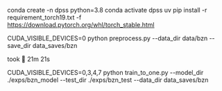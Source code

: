 
conda create -n dpss python=3.8
conda activate dpss
uv pip install -r requirement_torch19.txt -f https://download.pytorch.org/whl/torch_stable.html



CUDA_VISIBLE_DEVICES=0 python preprocess.py --data_dir data/bzn --save_dir data_saves/bzn

took   21m 21s



CUDA_VISIBLE_DEVICES=0,3,4,7 python train_to_one.py --model_dir ./exps/bzn_model --test_dir ./exps/bzn_test --data_dir data_saves/bzn
